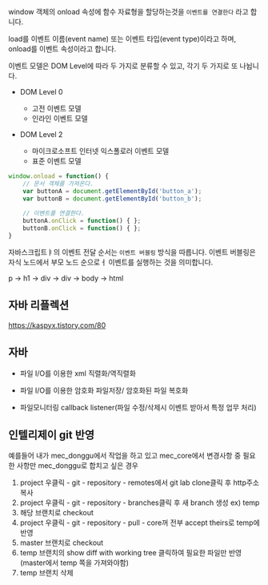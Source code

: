 <script>
    window.onload = function() { };
</script>

window 객체의 onload 속성에 함수 자료형을 할당하는것을 `이벤트를 연결한다` 라고 합니다.

load를 이벤트 이름(event name) 또는 이벤트 타입(event type)이라고 하며, onload를 이벤트 속성이라고 합니다.

이벤트 모델은 DOM Level에 따라 두 가지로 분류할 수 있고, 각기 두 가지로 또 나뉩니다.

- DOM Level 0 
    - 고전 이벤트 모델
    - 인라인 이벤트 모델

- DOM Level 2
    - 마이크로소프트 인터넷 익스폴로러 이벤트 모델
    - 표준 이벤트 모델



```javascript
window.onload = function() {
    // 문서 객체를 가져온다.
    var buttonA = document.getElementById('button_a');
    var buttonB = document.getElementById('button_b');
    
    // 이벤트를 연결한다.
    buttonA.onClick = function() { };
    buttonB.onClick = function() { };
}
```

자바스크립트ㅑ의 이벤트 전달 순서는 `이벤트 버블링` 방식을 따릅니다. 이벤트 버블링은 자식 노드에서 부모 노드 순으로ㅓ 이벤트를 실행하는 것을 의미합니다.

p -> h1 -> div -> div -> body -> html 


## 자바 리플렉션

https://kaspyx.tistory.com/80

## 자바

   - 파일 I/O를 이용한 xml 직렬화/역직렬화  

   - 파일 I/O를 이용한 암호화 파일저장/ 암호화된 파일 복호화

   - 파일모니터링 callback listener(파일 수정/삭제시 이벤트 받아서 특정 업무 처리)

## 인텔리제이 git 반영

예를들어 내가 mec_donggu에서 작업을 하고 있고 mec_core에서 변경사항 중 필요한 사항만 mec_donggu로 합치고 싶은 경우

1. project 우클릭 - git - repository - remotes에서 git lab clone클릭 후 http주소 복사
2. project 우클릭 - git - repository - branches클릭 후 새 branch 생성 ex) temp
3. 해당 브랜치로 checkout
4. project 우클릭 - git - repository - pull - core꺼 전부 accept theirs로 temp에 반영
5. master 브랜치로 checkout
6. temp 브랜치의 show diff with working tree 클릭하여 필요한 파일만 반영 (master에서 temp 쪽을 가져와야함)
7. temp 브랜치 삭제
